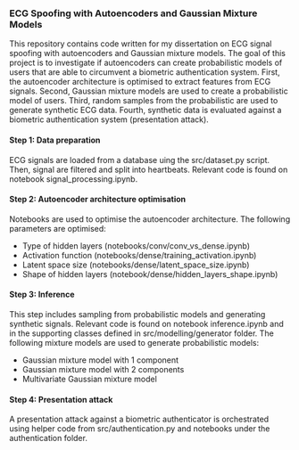 ### ECG Spoofing with Autoencoders and Gaussian Mixture Models
This repository contains code written for my dissertation on ECG signal spoofing with autoencoders and Gaussian mixture models. The goal of this project is to investigate if autoencoders can create probabilistic models of users that are able to circumvent a biometric authentication system. First, the autoencoder architecture is optimised to extract features from ECG signals. Second, Gaussian mixture models are used to create a probabilistic model of users. Third, random samples from the probabilistic are used to generate synthetic ECG data. Fourth, synthetic data is evaluated against a biometric authentication system (presentation attack).

#### Step 1: Data preparation
ECG signals are loaded from a database uing the src/dataset.py script. Then, signal are filtered and split into heartbeats. Relevant code is found on notebook signal_processing.ipynb.

#### Step 2: Autoencoder architecture optimisation
Notebooks are used to optimise the autoencoder architecture. The following parameters are optimised:
- Type of hidden layers (notebooks/conv/conv_vs_dense.ipynb)
- Activation function (notebooks/dense/training_activation.ipynb)
- Latent space size (notebooks/dense/latent_space_size.ipynb)
- Shape of hidden layers (notebook/dense/hidden_layers_shape.ipynb)

#### Step 3: Inference
This step includes sampling from probabilistic models and generating synthetic signals. Relevant code is found on notebook inference.ipynb and in the supporting classes defined in src/modelling/generator folder. The following mixture models are used to generate probabilistic models:
- Gaussian mixture model with 1 component
- Gaussian mixture model with 2 components
- Multivariate Gaussian mixture model

#### Step 4: Presentation attack
A presentation attack against a biometric authenticator is orchestrated using helper code from src/authentication.py and notebooks under the authentication folder.